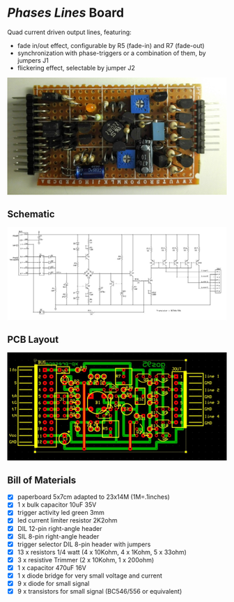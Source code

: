 # *Phases Lines* Board
Quad current driven output lines, featuring:
- fade in/out effect, configurable by R5 (fade-in) and R7 (fade-out)
- synchronization with phase-triggers or a combination of them, by jumpers J1
- flickering effect, selectable by jumper J2

![board-built](presepe-phases-lines-board_built.jpg)


## Schematic
![board-schematic](presepe-phases-lines-board_sch.jpg)


## PCB Layout
![board-pcb](presepe-phases-lines-board_pcb.jpg)


## Bill of Materials
- [x] paperboard 5x7cm adapted to 23x14M (1M=.1inches)
- [x] 1 x bulk capacitor 10uF 35V
- [x] trigger activity led green 3mm
- [x] led current limiter resistor 2K2ohm
- [x] DIL 12-pin right-angle header
- [x] SIL 8-pin right-angle header
- [x] trigger selector DIL 8-pin header with jumpers
- [x] 13 x resistors 1/4 watt (4 x 10Kohm, 4 x 1Kohm, 5 x 33ohm)
- [x] 3 x resistive Trimmer (2 x 10Kohm, 1 x 200ohm)
- [x] 1 x capacitor 470uF 16V
- [x] 1 x diode bridge for very small voltage and current
- [x] 9 x diode for small signal
- [x] 9 x transistors for small signal (BC546/556 or equivalent)